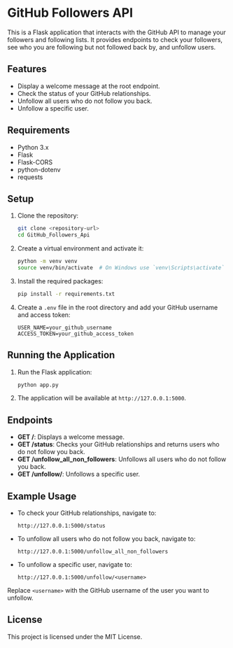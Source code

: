 # GitHub Followers API

This is a Flask application that interacts with the GitHub API to manage your followers and following lists. It provides endpoints to check your followers, see who you are following but not followed back by, and unfollow users.

## Features

- Display a welcome message at the root endpoint.
- Check the status of your GitHub relationships.
- Unfollow all users who do not follow you back.
- Unfollow a specific user.

## Requirements

- Python 3.x
- Flask
- Flask-CORS
- python-dotenv
- requests

## Setup

1. Clone the repository:

   ```sh
   git clone <repository-url>
   cd GitHub_Followers_Api
   ```

2. Create a virtual environment and activate it:

   ```sh
   python -m venv venv
   source venv/bin/activate  # On Windows use `venv\Scripts\activate`
   ```

3. Install the required packages:

   ```sh
   pip install -r requirements.txt
   ```

4. Create a `.env` file in the root directory and add your GitHub username and access token:
   ```env
   USER_NAME=your_github_username
   ACCESS_TOKEN=your_github_access_token
   ```

## Running the Application

1. Run the Flask application:

   ```sh
   python app.py
   ```

2. The application will be available at `http://127.0.0.1:5000`.

## Endpoints

- **GET /**: Displays a welcome message.
- **GET /status**: Checks your GitHub relationships and returns users who do not follow you back.
- **GET /unfollow_all_non_followers**: Unfollows all users who do not follow you back.
- **GET /unfollow/<username>**: Unfollows a specific user.

## Example Usage

- To check your GitHub relationships, navigate to:

  ```
  http://127.0.0.1:5000/status
  ```

- To unfollow all users who do not follow you back, navigate to:

  ```
  http://127.0.0.1:5000/unfollow_all_non_followers
  ```

- To unfollow a specific user, navigate to:
  ```
  http://127.0.0.1:5000/unfollow/<username>
  ```

Replace `<username>` with the GitHub username of the user you want to unfollow.

## License

This project is licensed under the MIT License.
